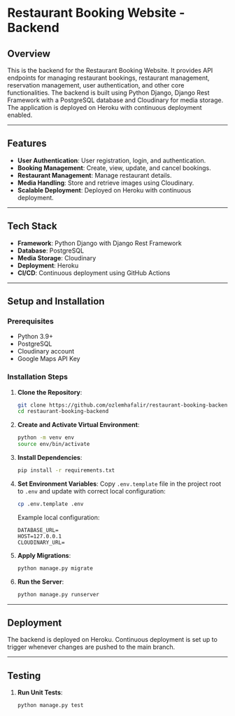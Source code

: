 # Restaurant Booking Website - Backend

## Overview
This is the backend for the Restaurant Booking Website. It provides API endpoints for managing restaurant bookings, restaurant management, reservation management, user authentication, and other core functionalities. The backend is built using Python Django, Django Rest Framework with a PostgreSQL database and Cloudinary for media storage. The application is deployed on Heroku with continuous deployment enabled.

---

## Features
- **User Authentication**: User registration, login, and authentication.
- **Booking Management**: Create, view, update, and cancel bookings.
- **Restaurant Management**: Manage restaurant details.
- **Media Handling**: Store and retrieve images using Cloudinary.
- **Scalable Deployment**: Deployed on Heroku with continuous deployment.

---

## Tech Stack
- **Framework**: Python Django with Django Rest Framework
- **Database**: PostgreSQL
- **Media Storage**: Cloudinary
- **Deployment**: Heroku
- **CI/CD**: Continuous deployment using GitHub Actions

---

## Setup and Installation

### Prerequisites
- Python 3.9+
- PostgreSQL
- Cloudinary account
- Google Maps API Key

### Installation Steps
1. **Clone the Repository**:
   ```bash
   git clone https://github.com/ozlemhafalir/restaurant-booking-backend
   cd restaurant-booking-backend
   ```

2. **Create and Activate Virtual Environment**:
   ```bash
   python -m venv env
   source env/bin/activate
   ```

3. **Install Dependencies**:
   ```bash
   pip install -r requirements.txt
   ```

4. **Set Environment Variables**:
   Copy `.env.template` file in the project root to `.env` and update with correct local configuration:
   ```bash
   cp .env.template .env
   ```
   Example local configuration:
   ```env
   DATABASE_URL=
   HOST=127.0.0.1
   CLOUDINARY_URL=
   ```

5. **Apply Migrations**:
   ```bash
   python manage.py migrate
   ```

6. **Run the Server**:
   ```bash
   python manage.py runserver
   ```

---

## Deployment

The backend is deployed on Heroku. Continuous deployment is set up to trigger whenever changes are pushed to the main branch.

---


## Testing

1. **Run Unit Tests**:
   ```bash
   python manage.py test
   ```
